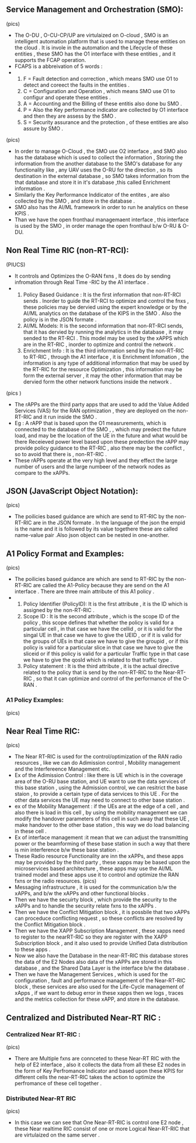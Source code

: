 ## Service Management and Orchestration (SMO):
(pics)
* The O-DU , O-CU-CP/UP are virtulaized on O-cloud , SMO is an intelligent automation platform that is used to manage these entities on the cloud . It is invole in the automation and the Lifecycle of these entities , these SMO has the O1 interface with these entities , and it supports the FCAP operation.
* FCAPS is a abbreivation of 5 words :
* 1. F = Fault detection and correction , which means SMO use O1 to detect and coreect the faults in the entities .
  2. C = Configuration and Operation , which means SMO use O1 to configur and operate these entities .
  3. A = Accounting and the Billing of these entitis also done bu SMO .
  4. P = Also the Key performance indicator are collected by O1 interface and then they are assess by the SMO .
  5. S = Security assurance and the protection , of these entities are also assure by SMO .
   
(pics)
 * In order to manage O-Cloud , the SMO use O2 interface , and SMO also has the database which is used to collect the information , Storing the information from the another database to the SMO's database for any functionality like , any UAV uses the O-RU for the direction , so its destination in the external database , so SMO takes information from the that database and store it in it's database ,this called Enrichment information .
* Similarly the Key Performance Inddicator of the entites , are also collected by the SMO , and store in the database .
* SMO also has the AI/ML framework in order to run he analytics on these KPIS .
* Than we have the open fronthaul managemaent interface , this interface is used by the SMO , in order manage the open fronthaul b/w O-RU & O-DU.
 
## Non Real Time RIC (non-RT-RCI):
(PIUCS)
* It controls and Optimizes the O-RAN fxns , It does do by sending infromation through Real Time -RIC by the A1 interface .
* 1. Policy Based Guidance : It is the first information that non-RT-RCI sends . Inorder to guide the RT-RCI to optimize and control the fnxs , these policies may be dervied using the expert knowledge or by the AI/ML analytics on the database of the KIPS in the SMO . Also the policy is in the JSON formate .
  2. AI/ML Models: It is the second information that non-RT-RCI sends, that it has dervied by running the analytics in the database , it may sended to the RT-RCI . This model may be used by the xAPPS which are in  the RT-RIC , inorder to optimize and control the network .
  3. Enrichment Info : It is the third information send by the non-RT-RIC to RT-RIC , through the A1 interface , it is Enrichment Infomation , the information is any type of additional information that may be used by the RT-RIC for the resource Optimization , this information may be form the external server , it may the other information that may be dervied form the other network functions inside the network .

(pics )
*  The rAPPs are the third party apps that are used to add the Value Added Services (VAS) for the RAN optimization , they are deployed on the non-RT-RIC and it run inside the SMO .
*  Eg : A rAPP that is based upon the O1 measrurements, which is connected to the database of the SMO , , which may predect the future load, and may be the location of the UE in the future and what would be there Receieved power level based upon these predection the rAPP may provide policy guidance to the RT-RIC , also there may be the conflict , so to avoid that there is , non-RT-RIC .
*  These rAPPs operate at the very high level and they effect the large number of users and the large numbeer of the network nodes as compare to the xAPPs.

## JSON (JavaScript Object Notation):
(pics)
* The poilicies based guidance are which are send to RT-RIC by the non-RT-RIC are in the JSON formate . In the language of the json the empid is the name and it is followed by its value togethere these are called name-value pair .Also json object can be nested in one-another.

## A1 Policy Format and Examples:
(pics)
*  The poilicies based guidance are which are send to RT-RIC by the non-RT-RIC are called the A1-Policy because they are send on the A1 interface . There are three main attribute of this A1 policy .
*  1. Policy Identifier (PolicyID): It is the first attribute , it is the ID which is assigned by the non-RT-RIC .
   2. Scope ID :  It is the second attribute , which is the scope ID of the policy , this scope defines that whether the policy is valid for a particular cell , in that case we have the cellid , or it is valid for the singal UE in that case we have to give the UEID , or if it is valid for the groups of UEs in that case we have to give the groupid , or if this policy is valid for a particular slice in that case we have to give the sliceid or if this policy is valid for a particular Traffic type in that case we have to give the qosId which is related to that traffic type .
   3. Policy statement : It is the third attribute , it is the actual directive related to the policy that is send by the non-RT-RIC to the Near-RT-RIC , so that it can optimize and control of the performance of  the O-RAN .

 ### A1 Policy Examples:
 (pics)


 ## Near Real Time RIC:
(pics)
* The Near RT-RIC is used for the control/optimization of the RAN radio resources , like we can do Adimission control , Mobility management and the Interfereence Management etc.
* Ex of the Adimission Control : like there is UE which is in the coverage area of the O-RU base station, and UE want to use the data services of this base station , using the Admission control, we can resitrict the base staion , to provide a certain type of data services to this UE . For the other data services the UE may need to connect to other base station .
* ex of the Mobility Management : if the UEs are at the edge of a cell , and also there is load in this cell , by using the mobility management we can modify the handover parameters of this cell in such away that these UE , make handover to the other base station , this way we do load balancing in these cell .
* Ex of interface management :it mean that we can adjust the transmitting power or the beamforming of these base station in such a way that there is min interference b/w these base station .
* These Radio resource Functionality are inn the xAPPs, and these apps may be provided by the third party , these xapps may be based upon the microservices based architecture , these apps may use the AI/ML trained model and these apps use it to control and optimize the RAN fxns or the radio resources.
(pics)
* Messaging infrastructure , it is used for the communication b/w the xAPPs, and b/w the xAPPs and other functional blocks .
* Then we have the secuirty block , which provide the security to the xAPPs and to handle the security relate fxns to the xAPPs .
* Then we have the Conflict Mitigation block , it is possbile that two xAPPs can proceduce conflicting request , so these conflicts are resolved by the Conflict Mitigation block .
* Then we have the XAPP Subscription Management , these xapps need to register to the nearRT-RIC so they are register with the XAPP Subscription block , and it also used to provide Unified Data distribution to these apps .
* Now we also have the Database in the near-RT-RIC this database stores the data of the E2 Nodes also data of the xAPPs are stored in this database , and the Shared Data Layer is the interface b/w the database .
* Then we have the Management Services , which is used for the configuration , fault and performance management of the Near-RT-RIC block , these services are also used for the Life-Cycle management of xApps , if we want to debug error in these xapps then we logs , traces and the metrics collection for these xAPP, and store in the database.

## Centralized and Distributed Near-RT RIC :
### Centralized Near RT-RIC :
(pics)
* There are Multiple fxns are connceted to these Near-RT RIC with the help of E2 interface , also it collects the data from all these E2 nodes in the form of Key Perfromance Indicator and based upon these KPIS for different cells the near-RT-RIC takes the action to optimize the perfromance of these cell together .

### Distributed Near-RT RIC 
(pics)
* In this case we can see that One Near-RT-RIC is control one E2 node , these Near realtime RIC consist of one or more Logical Near-RT-RIC that are virtulaized on the same server . 





















































